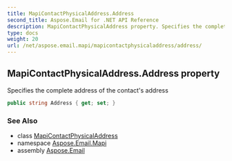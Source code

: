 ```yaml
---
title: MapiContactPhysicalAddress.Address
second_title: Aspose.Email for .NET API Reference
description: MapiContactPhysicalAddress property. Specifies the complete address of the contacts address
type: docs
weight: 20
url: /net/aspose.email.mapi/mapicontactphysicaladdress/address/
---
```

## MapiContactPhysicalAddress.Address property

Specifies the complete address of the contact's address

```csharp
public string Address { get; set; }
```

### See Also

* class [MapiContactPhysicalAddress](../)
* namespace [Aspose.Email.Mapi](../../mapicontactphysicaladdress/)
* assembly [Aspose.Email](../../../)


